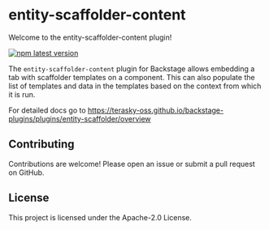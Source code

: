 # entity-scaffolder-content

Welcome to the entity-scaffolder-content plugin!

[![npm latest version](https://img.shields.io/npm/v/@terasky/backstage-plugin-entity-scaffolder-content/latest.svg)](https://www.npmjs.com/package/@terasky/backstage-plugin-entity-scaffolder-content)


The `entity-scaffolder-content` plugin for Backstage allows embedding a tab with scaffolder templates on a component. This can also populate the list of templates and data in the templates based on the context from which it is run.

For detailed docs go to https://terasky-oss.github.io/backstage-plugins/plugins/entity-scaffolder/overview

## Contributing
Contributions are welcome! Please open an issue or submit a pull request on GitHub.

## License
This project is licensed under the Apache-2.0 License.